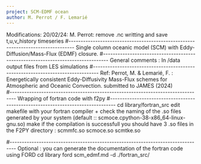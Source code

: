 ```yaml
---
project: SCM-EDMF ocean
author: M. Perrot / F. Lemarié 
---
```

Modifications:
20/02/24: M. Perrot: remove .nc writting and save t,u,v_history timeseries
#--------------------------------------------------------------------------------
Single column oceanic model (SCM) with Eddy-Diffusion/Mass-Flux (EDMF) closure.
#--------------------------------------------------------------------------------
General comments : 
In /data	output files from LES simulations
#--------------------------------------------------------------------------------
Ref: Perrot, M. & Lemarié, F. : Energetically consistent Eddy-Diffusivity Mass-Flux schemes for Atmospheric and Oceanic Convection. submitted to JAMES (2024)   
#--------------------------------------------------------------------------------
Wrapping of fortran code with f2py
#-------------------------------------------------------------------------------- 
	cd library/fortran_src
        edit makefile with your fortran compiler + check the naming of the .so files generated by your system (default :: scmoce.cpython-38-x86_64-linux-gnu.so)
        make
        if the compilation is successfull you should have 3 .so files in the F2PY directory : scmmfc.so  scmoce.so  scmtke.so

#--------------------------------------------------------------------------------
Optional : you can generate the documentation of the fortran code using FORD
	cd library
  	ford scm_edmf.md -d ./fortran_src/ 
